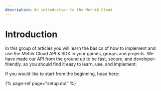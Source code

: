 ```yaml
---
description: An introduction to the Metrik Cloud
---
```


# Introduction

In this group of articles you will learn the basics of how to implement and use the Metrik Cloud API & SDK in your games, groups and projects. We have made our API from the ground up to be fast, secure, and developer-friendly, so you should find it easy to learn, use, and implement.

If you would like to start from the beginning, head here:

{% page-ref page="setup.md" %}



